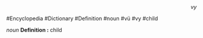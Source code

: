 
<div align="right"><i>vy</i></div>

#Encyclopedia #Dictionary #Definition #noun #vü #vy #child

*noun*
**Definition :** child